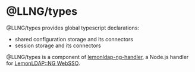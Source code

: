 # @LLNG/types

@LLNG/types provides global typescript declarations:
 * shared configuration storage and its connectors
 * session storage and its connectors

@LLNG/types is a component of [lemonldap-ng-handler](https://www.npmjs.com/package/lemonldap-ng-handler),
a Node.js handler for [LemonLDAP::NG WebSSO](https://lemonldap-ng.org).
